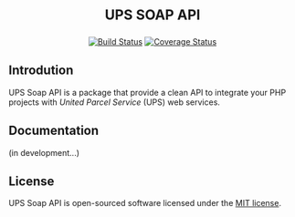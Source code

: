 <p align="center" style="font-size: 24px;"><strong>UPS SOAP API</strong></p>

<p align="center">
<a href="https://travis-ci.org/Logme-PHP/ups-soap-api"><img src="https://travis-ci.org/Logme-PHP/ups-soap-api.svg" alt="Build Status"></a>
<a href='https://coveralls.io/github/Logme-PHP/ups-soap-api?branch=master'><img src='https://coveralls.io/repos/github/Logme-PHP/ups-soap-api/badge.svg?branch=master' alt='Coverage Status' /></a>
</p>

## Introdution

UPS Soap API is a package that provide a clean API to integrate your PHP projects with *United Parcel Service* (UPS) web services.

## Documentation

(in development...)

## License

UPS Soap API is open-sourced software licensed under the [MIT license](http://opensource.org/licenses/MIT).
